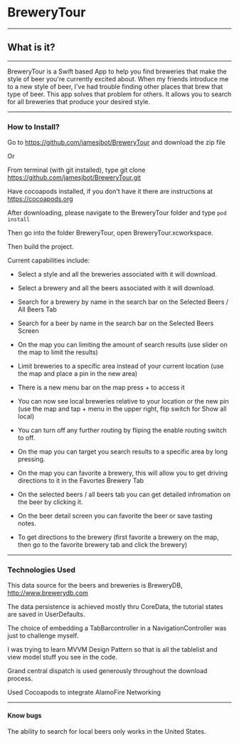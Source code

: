 # BreweryTour
---
## What is it?
---
BreweryTour is a Swift based App to help you find breweries that make the style of beer you're currently excited about.
When my friends introduce me to a new style of beer, I've had trouble finding other places that brew that type of beer.
This app solves that problem for others. It allows you to search for all breweries that produce your desired style.

---
### How to Install?
 
Go to https://github.com/jamesjbot/BreweryTour and download the zip file

Or

From terminal (with git installed), type git clone https://github.com/jamesjbot/BreweryTour.git

Have cocoapods installed, if you don't have it there are instructions at https://cocoapods.org

After downloading, please navigate to the BreweryTour folder and type `pod install`

Then go into the folder BreweryTour, open BreweryTour.xcworkspace.

Then build the project.


Current capabilities include:

* Select a style and all the breweries associated with it will download.

* Select a brewery and all the beers associated with it will download.

* Search for a brewery by name in the search bar on the Selected Beers / All Beers Tab

* Search for a beer by name in the search bar on the Selected Beers Screen

* On the map you can limiting the amount of search results (use slider on the map to limit the results)

* Limit breweries to a specific area instead of your current location (use the map and place a pin in the new area)

* There is a new menu bar on the map press + to access it

* You can now see local breweries relative to your location or the new pin (use the map and tap + menu in the upper right, flip switch for Show all local)

* You can turn off any further routing by fliping the enable routing switch to off.

* On the map you can target you search results to a specific area by long pressing.

* On the map you can favorite a brewery, this will allow you to get driving directions to it in the Favortes Brewery Tab

* On the selected beers / all beers tab you can get detailed infromation on the beer by clicking it.

* On the beer detail screen you can favorite the beer or save tasting notes.

* To get directions to the brewery (first favorite a brewery on the map, then go to the favorite brewery tab and click the brewery)  



---
### Technologies Used
  
This data source for the beers and breweries is BreweryDB, http://www.brewerydb.com

The data persistence is achieved mostly thru CoreData, the tutorial states are saved in UserDefaults.

The choice of embedding a TabBarcontroller in a NavigationController was just to challenge myself.

I was trying to learn MVVM Design Pattern so that is all the tablelist and view model stuff you see in the code.

Grand central dispatch is used generously throughout the download process.

Used Cocoapods to integrate AlamoFire Networking


---
#### Know bugs
The ability to search for local beers only works in the United States.
